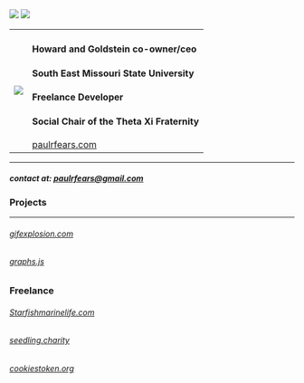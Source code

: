 
<img src="https://paulrfears.com/thing.svg"/>
<img style="transform: translate(180deg)" src="https://paulrfears.com/thing.svg"/>
<table>
  <tr>
  <td>
    <img src="https://user-images.githubusercontent.com/25472414/137795875-f575e6b2-c3f5-4ebb-b21e-1ab1aa411f78.gif"/>
  </td>
  <td>
    <h4>Howard and Goldstein co-owner/ceo</h4>
    <h4>South East Missouri State University</h4>
    <h4>Freelance Developer</h4>
    <h4>Social Chair of the Theta Xi Fraternity</h4>
    <a href="paulrfears.com">paulrfears.com</a>
  </td>
 </tr>
</table>






---
##### contact at: paulrfears@gmail.com
### Projects
---
###### [gifexplosion.com](https://gifexplosion.com)
###### [graphs.js](https://paulfears.github.io/Graphs/)

### Freelance
###### [Starfishmarinelife.com](https://starfishmarinelife.com/)
###### [seedling.charity](https://seedling.charity/)
###### [cookiestoken.org](https://cookiestoken.org/)



<!--
**paulfears/paulfears** is a ✨ _special_ ✨ repository because its `README.md` (this file) appears on your GitHub profile.

Here are some ideas to get you started:

- 🔭 I’m currently working on ...
- 🌱 I’m currently learning ...
- 👯 I’m looking to collaborate on ...
- 🤔 I’m looking for help with ...
- 💬 Ask me about ...
- 📫 How to reach me: ...
- 😄 Pronouns: ...
- ⚡ Fun fact: ...
-->
